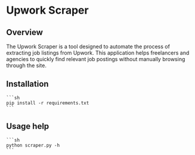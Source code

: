 # Upwork Scraper

## Overview
The Upwork Scraper is a tool designed to automate the process of extracting job listings from Upwork. This application helps freelancers and agencies to quickly find relevant job postings without manually browsing through the site.

## Installation
    ```sh
    pip install -r requirements.txt
    ```

## Usage help
    ```sh
    python scraper.py -h
    ```
